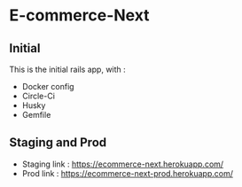 # E-commerce-Next

## Initial
This is the initial rails app, with :
  - Docker config
  - Circle-Ci
  - Husky
  - Gemfile
  
## Staging and Prod
  - Staging link : https://ecommerce-next.herokuapp.com/
  - Prod link : https://ecommerce-next-prod.herokuapp.com/
